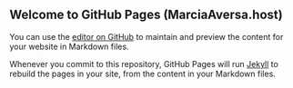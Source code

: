 ## Welcome to GitHub Pages (MarciaAversa.host)

You can use the [editor on GitHub](https://github.com/MarciaAversa/MyDomain/edit/master/README.md) to maintain and preview the content for your website in Markdown files.

Whenever you commit to this repository, GitHub Pages will run [Jekyll](https://jekyllrb.com/) to rebuild the pages in your site, from the content in your Markdown files.

